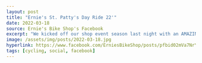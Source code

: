 ```yaml
---
layout: post
title: "Ernie's St. Patty's Day Ride 22'"
date: 2022-03-18
source: Ernie's Bike Shop's Facebook
excerpt: "We kicked off our shop event season last night with an AMAZING St Paddy's Day ride! Thanks to the 40+ riders who came to enjoy the Towpath, the beautiful weather, and tunes and dinner on our porch afterward. (The corned beef went too fast for pics!)"
image: /assets/img/posts/2022-03-18.jpg
hyperlink: https://www.facebook.com/ErniesBikeShop/posts/pfbid02mVa7NrYe6oUL6h2TnMRme98RGK5pH5H26JNyFz1KQd8gCd2YQMR91BiCFMRWRpWNl
tags: [cycling, social, facebook]
---
```

